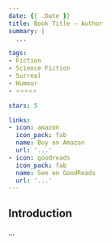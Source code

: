 ```yaml
---
date: {{ .Date }}
title: Book Title — Author
summary: |
  ...

tags:
- Fiction
- Science Fiction
- Surreal
- Humour
- ⭐⭐⭐⭐⭐

stars: 5

links:
- icon: amazon
  icon_pack: fab
  name: Buy on Amazon
  url: '...'
- icon: goodreads
  icon_pack: fab
  name: See on GoodReads
  url: '...'
---
```


## Introduction
...
